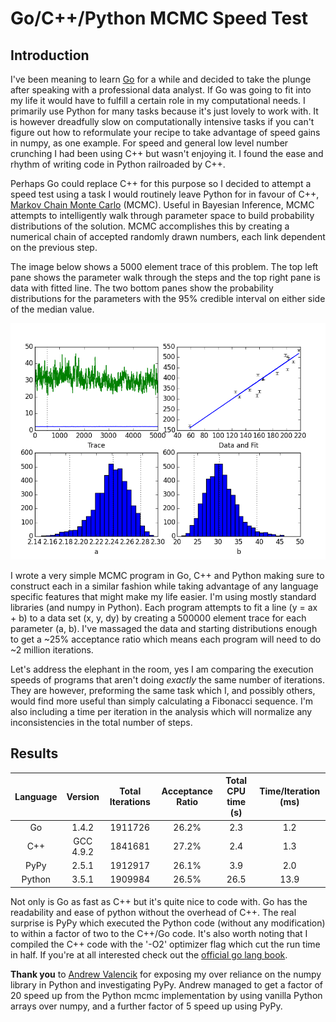 Go/C++/Python MCMC Speed Test
=============================

Introduction
------------

I've been meaning to learn [Go](http://golang.org/) for a while and decided to take the plunge after speaking with a professional data analyst.
If Go was going to fit into my life it would have to fulfill a certain role in my computational needs.
I primarily use Python for many tasks because it's just lovely to work with.
It is however dreadfully slow on computationally intensive tasks if you can't figure out how to reformulate your recipe to take advantage of speed gains in numpy, as one example.
For speed and general low level number crunching I had been using C++ but wasn't enjoying it.
I found the ease and rhythm of writing code in Python railroaded by C++.

Perhaps Go could replace C++ for this purpose so I decided to attempt a speed test using a task I would routinely leave Python for in favour of C++, [Markov Chain Monte Carlo](https://en.wikipedia.org/wiki/Markov_chain_Monte_Carlo) (MCMC).
Useful in Bayesian Inference, MCMC attempts to intelligently walk through parameter space to build probability distributions of the solution.
MCMC accomplishes this by creating a numerical chain of accepted randomly drawn numbers, each link dependent on the previous step.

The image below shows a 5000 element trace of this problem.
The top left pane shows the parameter walk through the steps and the top right pane is data with fitted line.
The two bottom panes show the probability distributions for the parameters with the 95% credible interval on either side of the median value.

![Sample 5000 element trace](mcmc_sample.png)

I wrote a very simple MCMC program in Go, C++ and Python making sure to construct each in a similar fashion while taking advantage of any language specific features that might make my life easier.
I'm using mostly standard libraries (and numpy in Python).
Each program attempts to fit a line (y = ax + b) to a data set (x, y, dy) by creating a 500000 element trace for each parameter (a, b).
I've massaged the data and starting distributions enough to get a ~25% acceptance ratio which means each program will need to do ~2 million iterations.

Let's address the elephant in the room, yes I am comparing the execution speeds of programs that aren't doing _exactly_ the same number of iterations.
They are however, preforming the same task which I, and possibly others, would find more useful than simply calculating a Fibonacci sequence.
I'm also including a time per iteration in the analysis which will normalize any inconsistencies in the total number of steps.

Results
-------

| Language | Version | Total Iterations | Acceptance Ratio | Total CPU time (s) | Time/Iteration (ms) |
|:---:|:---:|:---:|:---:|:---:|:---:|
| Go | 1.4.2 | 1911726 | 26.2% | 2.3 | 1.2 |
| C++ | GCC 4.9.2 | 1841681 | 27.2% | 2.4 | 1.3 |
| PyPy | 2.5.1 | 1912917 | 26.1% | 3.9 | 2.0 |
| Python | 3.5.1 | 1909984 | 26.5% | 26.5 | 13.9 |

Not only is Go as fast as C++ but it's quite nice to code with.
Go has the readability and ease of python without the overhead of C++.
The real surprise is PyPy which executed the Python code (without any modification) to within a factor of two to the C++/Go code.
It's also worth noting that I compiled the C++ code with the '-O2' optimizer flag which cut the run time in half.
If you're at all interested check out the [official go lang book](http://www.golang-book.com).

__Thank you__ to [Andrew Valencik](https://github.com/valencik) for exposing my over reliance on the numpy library in Python and investigating PyPy.
Andrew managed to get a factor of 20 speed up from the Python mcmc implementation by using vanilla Python arrays over numpy, and a further factor of 5 speed up using PyPy.
